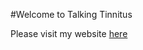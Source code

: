 #Welcome to Talking Tinnitus

Please visit my website [here](https://andrewh1188.github.io/Tinnitus-Cards-Website/)